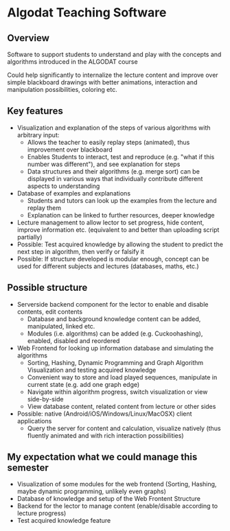 # Algodat Teaching Software

## Overview
Software to support students to understand and play with the concepts and algorithms introduced in the ALGODAT course

Could help significantly to internalize the lecture content and improve over simple blackboard drawings with better animations, interaction and manipulation possibilities, coloring etc.

## Key features
- Visualization and explanation of the steps of various algorithms with arbitrary input:
	- Allows the teacher to easily replay steps (animated), thus improvement over blackboard
	- Enables Students to interact, test and reproduce (e.g. "what if this number was different"), and see explanation for steps
	- Data structures and their algorithms (e.g. merge sort) can be displayed in various ways that individually contribute different aspects to understanding
- Database of examples and explanations
	- Students and tutors can look up the examples from the lecture and replay them
	- Explanation can be linked to further resources, deeper knowledge
- Lecture management to allow lector to set progress, hide content, improve information etc. (equivalent to and better than uploading script partially)
- Possible: Test acquired knowledge by allowing the student to predict the next step in algorithm, then verify or falsify it
- Possible: If structure developed is modular enough, concept can be used for different subjects and lectures (databases, maths, etc.)


## Possible structure
- Serverside backend component for the lector to enable and disable contents, edit contents
	- Database and background knowledge content can be added, manipulated, linked etc.
	- Modules (i.e. algorithms) can be added (e.g. Cuckoohashing), enabled, disabled and reordered
- Web Frontend for looking up information database and simulating the algorithms
	- Sorting, Hashing, Dynamic Programming and Graph Algorithm Visualization and testing acquired knowledge
	- Convenient way to store and load played sequences, manipulate in current state (e.g. add one graph edge)
	- Navigate within algorithm progress, switch visualization or view side-by-side
	- View database content, related content from lecture or other sides
- Possible: native (Android/iOS/Windows/Linux/MacOSX) client applications
	- Query the server for content and calculation, visualize natively (thus fluently animated and with rich interaction possibilities)


## My expectation what we could manage this semester
- Visualization of some modules for the web frontend (Sorting, Hashing, maybe dynamic programming, unlikely even graphs)
- Database of knowledge and setup of the Web Frontent Structure
- Backend for the lector to manage content (enable/disable according to lecture progress)
- Test acquired knowledge feature

